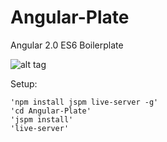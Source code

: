 # Angular-Plate
Angular 2.0 ES6 Boilerplate

![alt tag](https://38.media.tumblr.com/tumblr_mb0zznFwl21r1mtsdo1_400.gif)

Setup:
```shell
'npm install jspm live-server -g'
'cd Angular-Plate'
'jspm install'
'live-server'

```